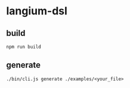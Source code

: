 # langium-dsl



## build

```
npm run build
```


## generate

```
./bin/cli.js generate ./examples/<your_file>
```
